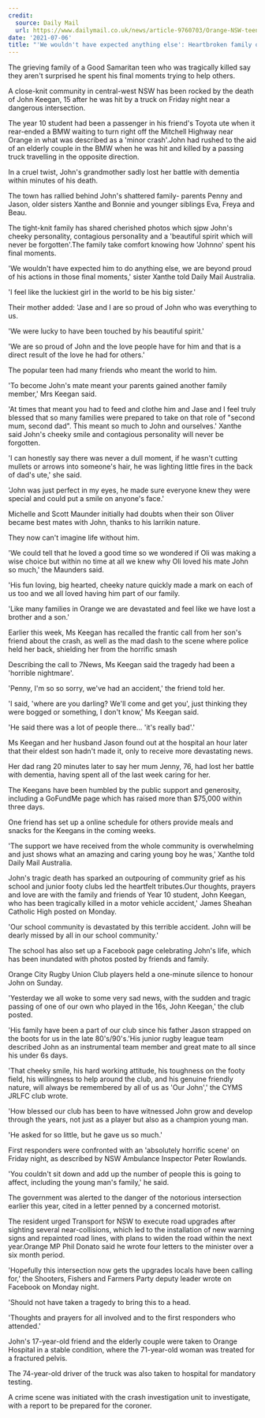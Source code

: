 ```yaml
---
credit:
  source: Daily Mail
  url: https://www.dailymail.co.uk/news/article-9760703/Orange-NSW-teenager-dies-helping-elderly-couple-car-crash-family-pay-tribute.html
date: '2021-07-06'
title: "'We wouldn't have expected anything else': Heartbroken family of a Good Samaritan teen mowed down by a truck while helping an elderly couple pay tribute to the true Aussie larrikin"
---
```

The grieving family of a Good Samaritan teen who was tragically killed say they aren't surprised he spent his final moments trying to help others.

A close-knit community in central-west NSW has been rocked by the death of John Keegan, 15  after he was hit by a truck on Friday night near a dangerous intersection.

The year 10 student had been a passenger in his friend's Toyota ute when it rear-ended a BMW waiting to turn right off the Mitchell Highway near Orange in what was described as a 'minor crash'.John had rushed to the aid of an elderly couple in the BMW when he was hit and killed by a passing truck travelling in the opposite direction.

In a cruel twist, John's grandmother sadly lost her battle with dementia within minutes of his death.

The town has rallied behind John's shattered family- parents Penny and Jason, older sisters Xanthe and Bonnie and younger siblings Eva, Freya and Beau.

The tight-knit family has shared cherished photos which sjpw John's cheeky personality, contagious personality and a 'beautiful spirit which will never be forgotten'.The family take comfort knowing how 'Johnno' spent his final moments.

'We wouldn't have expected him to do anything else, we are beyond proud of his actions in those final moments,' sister Xanthe told Daily Mail Australia.

'I feel like the luckiest girl in the world to be his big sister.'

Their mother added: 'Jase and I are so proud of John who was everything to us.

'We were lucky to have been touched by his beautiful spirit.'

'We are so proud of John and the love people have for him and that is a direct result of the love he had for others.'

The popular teen had many friends who meant the world to him.

'To become John's mate meant your parents gained another family member,' Mrs Keegan said.

'At times that meant you had to feed and clothe him and Jase and I feel truly blessed that so many families were prepared to take on that role of "second mum, second dad". This meant so much to John and ourselves.' Xanthe said John's cheeky smile and contagious personality will never be forgotten.

'I can honestly say there was never a dull moment, if he wasn't cutting mullets or arrows into someone's hair, he was lighting little fires in the back of dad's ute,' she said.

'John was just perfect in my eyes, he made sure everyone knew they were special and could put a smile on anyone's face.'

Michelle and Scott Maunder initially had doubts when their son Oliver became best mates with John, thanks to his larrikin nature.

They now can't imagine life without him.

'We could tell that he loved a good time so we wondered if Oli was making a wise choice but within no time at all we knew why Oli loved his mate John so much,' the Maunders said.

'His fun loving, big hearted, cheeky nature quickly made a mark on each of us too and we all loved having him part of our family.

'Like many families in Orange we are devastated and feel like we have lost a brother and a son.' 

Earlier this week, Ms Keegan has recalled the frantic call from her son's friend about the crash, as well as the mad dash to the scene where police held her back, shielding her from the horrific smash

Describing the call to 7News, Ms Keegan said the tragedy had been a 'horrible nightmare'.

'Penny, I'm so so sorry, we've had an accident,' the friend told her.

'I said, 'where are you darling? We'll come and get you', just thinking they were bogged or something, I don't know,' Ms Keegan said.

'He said there was a lot of people there... 'it's really bad'.' 

Ms Keegan and her husband Jason found out at the hospital an hour later that their eldest son hadn't made it, only to receive more devastating news.
 
Her dad rang 20 minutes later to say her mum Jenny, 76, had lost her battle with dementia, having spent all of the last week caring for her.

The Keegans have been humbled by the public support and generosity, including a GoFundMe page which has raised more than $75,000 within three days.

One friend has set up a online schedule for others provide meals and snacks for the Keegans in the coming weeks.

'The support we have received from the whole community is overwhelming and just shows what an amazing and caring young boy he was,' Xanthe told Daily Mail Australia.

John's tragic death has sparked an outpouring of community grief as his school and junior footy clubs led the heartfelt tributes.Our thoughts, prayers and love are with the family and friends of Year 10 student, John Keegan, who has been tragically killed in a motor vehicle accident,' James Sheahan Catholic High posted on Monday.

'Our school community is devastated by this terrible accident. John will be dearly missed by all in our school community.'

The school has also set up a Facebook page celebrating John's life, which has been inundated with photos posted by friends and family.

Orange City Rugby Union Club players held a one-minute silence to honour John on Sunday.

'Yesterday we all woke to some very sad news, with the sudden and tragic passing of one of our own who played in the 16s, John Keegan,' the club posted.

'His family have been a part of our club since his father Jason strapped on the boots for us in the late 80's/90's.'His junior rugby league team described John as an instrumental team member and great mate to all since his under 6s days.

'That cheeky smile, his hard working attitude, his toughness on the footy field, his willingness to help around the club, and his genuine friendly nature, will always be remembered by all of us as 'Our John',' the CYMS JRLFC club wrote.

'How blessed our club has been to have witnessed John grow and develop through the years, not just as a player but also as a champion young man.

'He asked for so little, but he gave us so much.' 

First responders were confronted with an 'absolutely horrific scene' on Friday night, as described by NSW Ambulance Inspector Peter Rowlands.

'You couldn't sit down and add up the number of people this is going to affect, including the young man's family,' he said.

The government was alerted to the danger of the notorious intersection earlier this year, cited in a letter penned by a concerned motorist.

The resident urged Transport for NSW to execute road upgrades after sighting several near-collisions, which led to the installation of new warning signs and repainted road lines, with plans to widen the road within the next year.Orange MP Phil Donato said he wrote four letters to the minister over a six month period.

'Hopefully this intersection now gets the upgrades locals have been calling for,' the Shooters, Fishers and Farmers Party deputy leader wrote on Facebook on Monday night.

'Should not have taken a tragedy to bring this to a head.

'Thoughts and prayers for all involved and to the first responders who attended.'

John's 17-year-old friend and the elderly couple were taken to Orange Hospital in a stable condition, where the 71-year-old woman was treated for a fractured pelvis.

The 74-year-old driver of the truck was also taken to hospital for mandatory testing.

A crime scene was initiated with the crash investigation unit to investigate, with a report to be prepared for the coroner.
